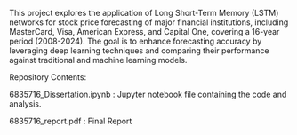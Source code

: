 This project explores the application of Long Short-Term Memory (LSTM) networks for stock price forecasting of major financial institutions, including MasterCard, Visa, American Express, and Capital One, covering a 16-year period (2008-2024). The goal is to enhance forecasting accuracy by leveraging deep learning techniques and comparing their performance against traditional and machine learning models.

Repository Contents:

6835716_Dissertation.ipynb : Jupyter notebook file containing the code and analysis.

6835716_report.pdf : Final Report
